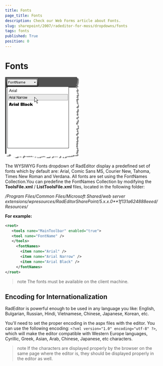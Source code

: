 ```yaml
---
title: Fonts
page_title: Fonts
description: Check our Web Forms article about Fonts.
slug: sharepoint/2007/radeditor-for-moss/dropdowns/fonts
tags: fonts
published: True
position: 0
---
```


# Fonts

![](images/DropDowns001.png)

The WYSIWYG Fonts dropdown of RadEditor display a predefined set of fonts which by default are: Arial, Comic Sans MS, Courier New, Tahoma, Times New Roman and Verdana. All fonts are set using the FontNames Collection.You can predefine the FontNames Collection by modifying the **ToolsFile.xml** / **ListToolsFile.xml** files, located in the following folder:

*/Program Files/Common Files/Microsoft Shared/web server extensions/wpresources/RadEditorSharePoint/5.x.x.0**1f131a624888eeed/Resources/*

**For example:**

````XML
<root>
   <tools name="MainToolbar" enabled="true">
   <tool name="FontName" />
   </tools>   
	 <fontNames>
	   <item name="Arial" />
	   <item name="Arial Narrow" />
	   <item name="Arial Black" />
	 </fontNames>
</root> 
````

>note The fonts must be available on the client machine.

## Encoding for Internationalization

RadEditor is powerful enough to be used in any language you like: English, Bulgarian, Russian, Hindi, Vietnamese, Chinese, Japanese, Korean, etc.

You'll need to set the proper encoding in the aspx files with the editor. You can use the following encoding: `<?xml version="1.0" encoding="utf-8" ?>`, which will make the editor compatible with Western Europe languages, Cyrillic, Greek, Asian, Arab, Chinese, Japanese, etc characters.

>note If the characters are displayed properly by the browser on the same page where the editor is, they should be displayed properly in the editor as well.

